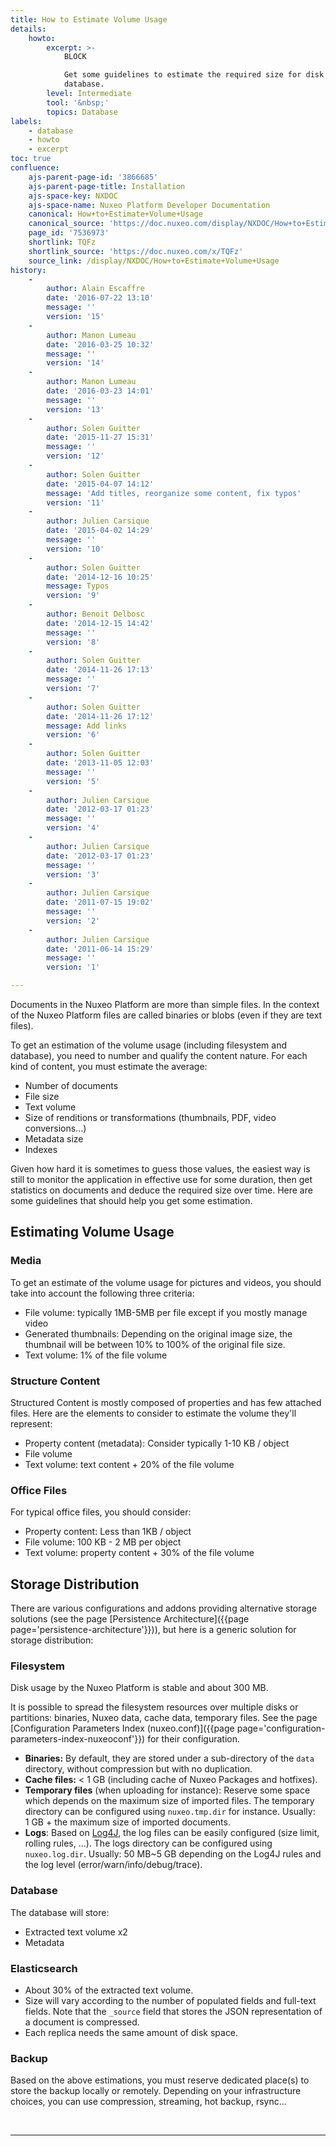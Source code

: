 ```yaml
---
title: How to Estimate Volume Usage
details:
    howto:
        excerpt: >-
            BLOCK

            Get some guidelines to estimate the required size for disk and
            database.
        level: Intermediate
        tool: '&nbsp;'
        topics: Database
labels:
    - database
    - howto
    - excerpt
toc: true
confluence:
    ajs-parent-page-id: '3866685'
    ajs-parent-page-title: Installation
    ajs-space-key: NXDOC
    ajs-space-name: Nuxeo Platform Developer Documentation
    canonical: How+to+Estimate+Volume+Usage
    canonical_source: 'https://doc.nuxeo.com/display/NXDOC/How+to+Estimate+Volume+Usage'
    page_id: '7536973'
    shortlink: TQFz
    shortlink_source: 'https://doc.nuxeo.com/x/TQFz'
    source_link: /display/NXDOC/How+to+Estimate+Volume+Usage
history:
    - 
        author: Alain Escaffre
        date: '2016-07-22 13:10'
        message: ''
        version: '15'
    - 
        author: Manon Lumeau
        date: '2016-03-25 10:32'
        message: ''
        version: '14'
    - 
        author: Manon Lumeau
        date: '2016-03-23 14:01'
        message: ''
        version: '13'
    - 
        author: Solen Guitter
        date: '2015-11-27 15:31'
        message: ''
        version: '12'
    - 
        author: Solen Guitter
        date: '2015-04-07 14:12'
        message: 'Add titles, reorganize some content, fix typos'
        version: '11'
    - 
        author: Julien Carsique
        date: '2015-04-02 14:29'
        message: ''
        version: '10'
    - 
        author: Solen Guitter
        date: '2014-12-16 10:25'
        message: Typos
        version: '9'
    - 
        author: Benoit Delbosc
        date: '2014-12-15 14:42'
        message: ''
        version: '8'
    - 
        author: Solen Guitter
        date: '2014-11-26 17:13'
        message: ''
        version: '7'
    - 
        author: Solen Guitter
        date: '2014-11-26 17:12'
        message: Add links
        version: '6'
    - 
        author: Solen Guitter
        date: '2013-11-05 12:03'
        message: ''
        version: '5'
    - 
        author: Julien Carsique
        date: '2012-03-17 01:23'
        message: ''
        version: '4'
    - 
        author: Julien Carsique
        date: '2012-03-17 01:23'
        message: ''
        version: '3'
    - 
        author: Julien Carsique
        date: '2011-07-15 19:02'
        message: ''
        version: '2'
    - 
        author: Julien Carsique
        date: '2011-06-14 15:29'
        message: ''
        version: '1'

---
```

Documents in the Nuxeo Platform are more than simple files. In the context of the Nuxeo Platform files are called binaries or blobs (even if they are text files).

To get an estimation of the volume usage (including filesystem and database), you need to number and qualify the content nature. For each kind of content, you must estimate the average:

*   Number of documents
*   File size
*   Text volume
*   Size of renditions or transformations (thumbnails, PDF, video conversions...)
*   Metadata size
*   Indexes

Given how hard it is sometimes to guess those values, the easiest way is still to monitor the application in effective use for some duration, then get statistics on documents and deduce the required size over time. Here are some guidelines that should help you get some estimation.

## Estimating Volume Usage

### Media

To get an estimate of the volume usage for pictures and videos, you should take into account the following three criteria:

*   File volume: typically 1MB-5MB per file except if you mostly manage video
*   Generated thumbnails: Depending on the original image size, the thumbnail will be between 10% to 100% of the original file size.
*   Text volume: 1% of the file volume

### Structure Content

Structured Content is mostly composed of properties and has few attached files. Here are the elements to consider to estimate the volume they'll represent:

*   Property content (metadata): Consider typically 1-10 KB / object
*   File volume
*   Text volume: text content + 20% of the file volume

### Office Files

For typical office files, you should consider:

*   Property content: Less than 1KB / object
*   File volume: 100 KB - 2 MB per object
*   Text volume: property content + 30% of the file volume

## Storage Distribution

There are various configurations and addons providing alternative storage solutions (see the page [Persistence Architecture]({{page page='persistence-architecture'}})), but here is a generic solution for storage distribution:

### Filesystem

Disk usage by the Nuxeo Platform is stable and about 300&nbsp;MB.

It is possible to spread the filesystem resources over multiple disks or partitions: binaries, Nuxeo data, cache data, temporary files. See the page [Configuration Parameters Index (nuxeo.conf)]({{page page='configuration-parameters-index-nuxeoconf'}}) for their configuration.

*   **Binaries:**&nbsp;By default, they are stored under a sub-directory of the `data` directory, without compression but with no duplication.
*   **Cache files:**&nbsp;< 1&nbsp;GB (including cache of Nuxeo Packages and hotfixes).
*   **Temporary files** (when uploading for instance): Reserve some space which depends on the maximum size of imported files.
    The temporary directory can be configured using `nuxeo.tmp.dir` for instance.
    Usually: 1&nbsp;GB + the maximum size of imported documents.
*   **Logs**: Based on [Log4J](http://logging.apache.org/log4j/index.html), the log files can be easily configured (size limit, rolling rules, ...).
    The logs directory can be configured using `nuxeo.log.dir`.
    Usually: 50&nbsp;MB~5&nbsp;GB depending on the Log4J rules and the log level (error/warn/info/debug/trace).

### Database

The database will store:

*   Extracted text volume x2
*   Metadata

### Elasticsearch

*   About 30% of the extracted text volume.
*   Size will vary according to the number of populated fields and full-text fields.
    Note that the `_source` field that stores the JSON representation of a document is compressed.
*   Each replica needs the same amount of disk space.

### Backup

Based on the above estimations, you must reserve dedicated place(s) to store the backup locally or remotely. Depending on your infrastructure choices, you can use compression, streaming, hot backup, rsync...

&nbsp;

* * *